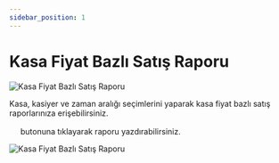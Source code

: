 ```yaml
---
sidebar_position: 1
---
```


# Kasa Fiyat Bazlı Satış Raporu

![Kasa Fiyat Bazlı Satış Raporu](/img/raporlar/saat-bazli-satis-raporu.png)

Kasa, kasiyer ve zaman aralığı seçimlerini yaparak kasa fiyat bazlı satış raporlarınıza erişebilirsiniz. 

<img src="/img/butonlar/yazdir-buton-2.png" height="16"/> butonuna tıklayarak raporu yazdırabilirsiniz.

![Kasa Fiyat Bazlı Satış Raporu](/img/raporlar/saat-bazli-satis-raporu-yazdir.png)
